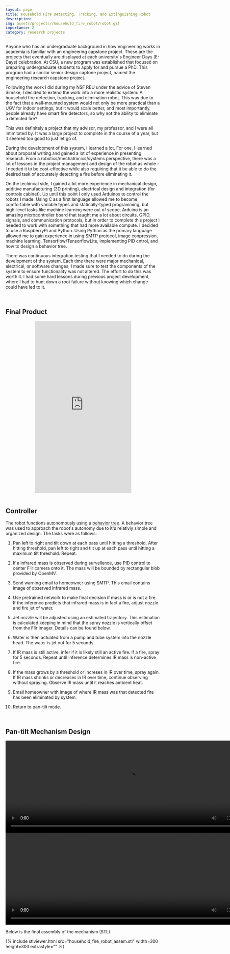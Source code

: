 ```yaml
---
layout: page
title: Household Fire Detecting, Tracking, and Extinguishing Robot
description:
img: assets/projects//household_fire_robot/robot.gif
importance: 2
category: research projects
---
```


Anyone who has an undergraduate background in how engineering works in academia is familiar with an engineering capstone project. These are the projects that eventually are displayed at each university's Engineer Days (E-Days) celebration. At CSU, a new program was established that focused on preparing undergraduate students to apply for and pursue a PhD. This program had a similar senior design captone project, named the engineering research capstone project. 

Following the work I did during my NSF REU under the advice of Steven Simske, I decided to extend the work into a more realistic system: A household fire detection, tracking, and elimination robot. This was due to the fact that a wall-mounted system would not only be more practical than a UGV for indoor settings, but it would scale better, and most importantly, people already have smart fire detectors, so why not the ability to eliminate a detected fire?

This was definitely a project that my advisor, my professor, and I were all intimitated by. It was a large project to complete in the course of a year, but it seemed too good to just let go of. 

During the development of this system, I learned a lot. For one, I learned about proposal writing and gained a lot of experience in presenting research. From a robotics/mechatronics/systems perspective, there was a lot of lessons in the project management and design of the robot as whole - I needed it to be cost-effective while also requiring that it be able to do the desired task of accurately detecting a fire before eliminating it. 

On the techincal side, I gained a lot more experience in mechanical design, additive manufacturing (3D printing), electrical design and integration (for controls cabinet). Up until this point I only used Arduinos to control the robots I made. Using C as a first language allowed me to become comfortable with variable types and statically-typed programming, but high-level tasks like machine learning were out of scope. Arduino is an amazing microcontroller board that taught me a lot about circuits, GPIO, signals, and communication protocols, but in order to complete this project I needed to work with something that had more available compute. I decided to use a RaspberryPi and Python. Using Python as the primary language allowed me to gain experience in using SMTP protocol, image conpression, machine learning, Tensorflow/TensorflowLite, implementing PID cntrol, and how to design a behavior tree.

There was continuous integration testing that I needed to do during the development of the system. Each time there were major mechanical, electrical, or software changes, I made sure to test the components of the system to ensure functionality was not altered. The effort to do this was worth it. I had some hard lessons during previous project development, where I had to hunt down a root failure without knowing which change could have led to it. 

<br>


## Final Product

<div style="display: flex; justify-content: center;">
<iframe width="315" height="560" src="https://www.youtube.com/embed/2oVTqzw8dh8" title="FirePutOut" frameborder="0" allow="accelerometer; autoplay; clipboard-write; encrypted-media; gyroscope; picture-in-picture; web-share" allowfullscreen></iframe>
</div>

<br>


## Controller

The robot functions autonomously using a [behavior tree](https://en.wikipedia.org/wiki/Behavior_tree_(artificial_intelligence,_robotics_and_control)). A behavior tree was used to approach the robot's autonomy due to it's relativly simple and organized design. The tasks were as follows:

1) Pan left to right and tilt down at each pass until hitting a threshold. After hitting threshold, pan left to right and tilt up at each pass until hitting a maximum tilt threshold. Repeat.

2) If a infrared mass is observed during survellence, use PID control to center Flir camera onto it. The mass will be bounded by rectangular blob provided by OpenMV.

3) Send warning email to homeowner using SMTP. This email contains image of observed infrared mass.

4) Use pretrained network to make final decision if mass is or is not a fire. If the inference predicts that infrared mass is in fact a fire, adjust nozzle and fire jet of water.

5) Jet nozzle will be adjusted using an estimated trajectory. This estimation is calculated keeping in mind that the spray nozzle is vertically offset from the Flir imager. Details can be found below.

6) Water is then actuated from a pump and tube system into the nozzle head. The water is jet out for 5 seconds.

7) If IR mass is still active, infer if it is likely still an active fire. If a fire, spray for 5 seconds. Repeat until inference determines IR mass is non-active fire.

8) If the mass grows by a threshold or increses in IR over time, spray again. If IR mass shrinks or decreases in IR over time, continue observing without spraying. Observe IR mass until it reaches ambient heat. 

9) Email homeowner with image of where IR mass was that detected fire has been eliminated by system. 

10) Return to pan-tilt mode.

<br>


## Pan-tilt Mechanism Design

<video width="800" height="300" autoplay loop>
    <source src="/assets/projects/household_fire_robot/Assem1.mp4" type="video/mp4">
</video>

<video width="800" height="300" autoplay loop>
    <source src="/assets/projects/household_fire_robot/System_Assembly.mp4" type="video/mp4">
</video>

Below is the final assembly of the mechanism (STL). 

<div style="display: flex; justify-content: center;">
    {% include stlviewer.html src="household_fire_robot_assem.stl" width=300 height=300 extrastyle="" %}
</div>
